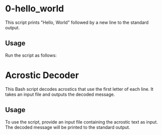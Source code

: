 # 0-hello_world

This script prints "Hello, World" followed by a new line to the standard output.

## Usage

Run the script as follows:

# Acrostic Decoder

This Bash script decodes acrostics that use the first letter of each line. It takes an input file and outputs the decoded message.

## Usage

To use the script, provide an input file containing the acrostic text as input. The decoded message will be printed to the standard output.

